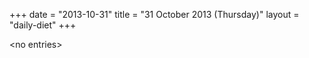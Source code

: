 +++
date = "2013-10-31"
title = "31 October 2013 (Thursday)"
layout = "daily-diet"
+++

<p>&lt;no entries&gt;</p>